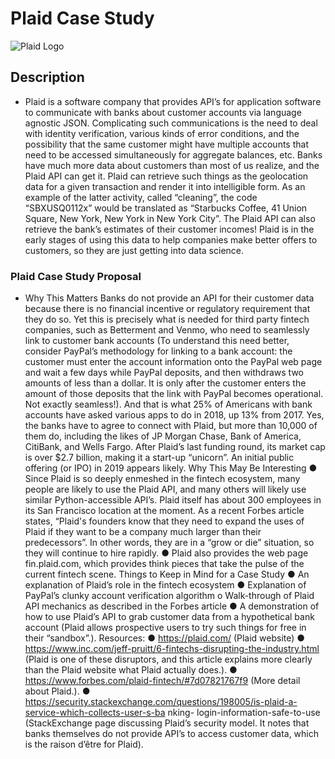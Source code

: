 # Plaid Case Study

![Plaid Logo](https://plaid.com/assets/img/social-card.jpg)

## Description
* Plaid is a software company that provides API’s for application software to communicate with banks
about customer accounts via language agnostic JSON. Complicating such communications is the need to
deal with identity verification, various kinds of error conditions, and the possibility that the same
customer might have multiple accounts that need to be accessed simultaneously for aggregate balances,
etc.
Banks have much more data about customers than most of us realize, and the Plaid API can get it. Plaid
can retrieve such things as the geolocation data for a given transaction and render it into intelligible form.
As an example of the latter activity, called “cleaning”, the code “SBXUSQ0112x” would be translated as
“Starbucks Coffee, 41 Union Square, New York, New York in New York City”. The Plaid API can also
retrieve the bank’s estimates of their customer incomes!
Plaid is in the early stages of using this data to help companies make better offers to customers, so they
are just getting into data science.


### Plaid Case Study Proposal
* Why This Matters
Banks do not provide an API for their customer data because there is no financial incentive or regulatory
requirement that they do so. Yet this is precisely what is needed for third party fintech companies, such as
Betterment and Venmo, who need to seamlessly link to customer bank accounts (To understand this need
better, consider PayPal’s methodology for linking to a bank account: the customer must enter the account
information onto the PayPal web page and wait a few days while PayPal deposits, and then withdraws
two amounts of less than a dollar. It is only after the customer enters the amount of those deposits that the
link with PayPal becomes operational. Not exactly seamless!).
And that is what 25% of Americans with bank accounts have asked various apps to do in 2018, up 13%
from 2017. Yes, the banks have to agree to connect with Plaid, but more than 10,000 of them do,
including the likes of JP Morgan Chase, Bank of America, CitiBank, and Wells Fargo. After Plaid’s last
funding round, its market cap is over $2.7 billion, making it a start-up “unicorn”. An initial public
offering (or IPO) in 2019 appears likely.
Why This May Be Interesting
● Since Plaid is so deeply enmeshed in the fintech ecosystem, many people are likely to use the
Plaid API, and many others will likely use similar Python-accessible API’s. Plaid itself has about
300 employees in its San Francisco location at the moment. As a recent Forbes article states,
“Plaid's founders know that they need to expand the uses of Plaid if they want to be a company
much larger than their predecessors”. In other words, they are in a “grow or die” situation, so
they will continue to hire rapidly.
● Plaid also provides the web page fin.plaid.com, which provides think pieces that take the pulse of
the current fintech scene.
Things to Keep in Mind for a Case Study
● An explanation of Plaid’s role in the fintech ecosystem
● Explanation of PayPal’s clunky account verification algorithm o Walk-through of Plaid API
mechanics as described in the Forbes article
● A demonstration of how to use Plaid’s API to grab customer data from a hypothetical bank
account (Plaid allows prospective users to try such things for free in their “sandbox”.).
Resources:
● https://plaid.com/ (Plaid website)
● https://www.inc.com/jeff-pruitt/6-fintechs-disrupting-the-industry.html (Plaid is one of these
disruptors, and this article explains more clearly than the Plaid website what Plaid actually does.).
● https://www.forbes.com/plaid-fintech/#7d07821767f9 (More detail about Plaid.).
● https://security.stackexchange.com/questions/198005/is-plaid-a-service-which-collects-user-s-ba
nking- login-information-safe-to-use (StackExchange page discussing Plaid’s security model. It
notes that banks themselves do not provide API’s to access customer data, which is the raison
d’être for Plaid).